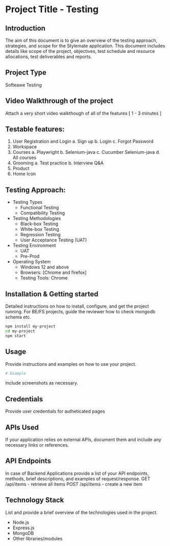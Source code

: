# Project Title - Testing

## Introduction
The aim of this document is to give an overview of the testing approach, strategies, and scope for the Stylemate application. This document includes details like scope of the project, objectives, test schedule and resource allocations, test deliverables and reports.
## Project Type
Softeawe Testing

## Video Walkthrough of the project
Attach a very short video walkthough of all of the features [ 1 - 3 minutes ]


## Testable features:
1. User Registration and Login
  a. Sign up
  b. Login
  c. Forgot Password
2. Workspace
3. Courses
  a. Playwright
  b. Selenium-java
  c. Cucumber Selenium-java
  d. All courses
4. Grooming
  a. Test practice
  b. Interview Q&A
5. Product
6. Home Icon

## Testing Approach:	
- Testing Types
  - Functional Testing
  - Compatibility Testing
- Testing Methodologies
  - Black-box Testing
  - White-box Testing
  - Regression Testing
  - User Acceptance Testing (UAT)
- Testing Environment
  - UAT
  - Pre-Prod
- Operating System
  - Windows 12 and above
  - Browsers: [Chrome and firefox]
  - Testing Tools:  Chrome

## Installation & Getting started
Detailed instructions on how to install, configure, and get the project running. For BE/FS projects, guide the reviewer how to check mongodb schema etc.

```bash
npm install my-project
cd my-project
npm start
```

## Usage
Provide instructions and examples on how to use your project.

```bash
# Example
```

Include screenshots as necessary.

## Credentials
Provide user credentials for autheticated pages

## APIs Used
If your application relies on external APIs, document them and include any necessary links or references.

## API Endpoints
In case of Backend Applications provide a list of your API endpoints, methods, brief descriptions, and examples of request/response.
GET /api/items - retrieve all items
POST /api/items - create a new item


## Technology Stack
List and provide a brief overview of the technologies used in the project.

- Node.js
- Express.js
- MongoDB
- Other libraries/modules
